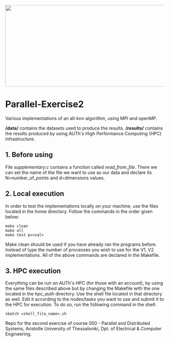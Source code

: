 <p align="center">
  <img width="600" height="257" src="https://i.imgur.com/IwFaU2n.png">
</p>

# Parallel-Exercise2

Various implementations of an all-knn algorithm, using MPI and openMP.

**/data/** contains the datasets used to produce the results.
**/results/** contains the results produced by using AUTh's High Performance Computing (HPC) infrastructure. 

## **1. Before using**
File *supplementary.c* contains a function called *read_from_file*. There we can set the name of the file we want to use as our data and declare its N=number_of_points and d=dimensions values.

## **2. Local execution**
In order to test the implementations locally on your machine, use the files located in the home directory. Follow the commands in the order given below:

```
make clean
make all
make test p=<val>
```

Make clean should be used if you have already ran the programs before. Instead of <val> type the number of processes you wish to use for the V1, V2 implementations. All of the above commands are declared in the Makefile.

## **3. HPC execution**
Everything can be run on AUTh's HPC (for those with an account), by using the same files described above but by changing the Makefile with the one located in the *hpc_auth* directory. Use the shell file located in that directory as well. Edit it according to the nodes/tasks you want to use and submit it to the HPC for execution. To do so, run the following command in the shell:

```
sbatch <shell_file_name>.sh
```


Repo for the second exercise of course 050 - Parallel and Distributed Systems, Aristotle University of Thessaloniki, Dpt. of Electrical & Computer Engineering.

